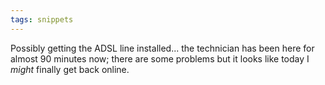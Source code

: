 ```yaml
---
tags: snippets
---
```


Possibly getting the ADSL line installed... the technician has been here for almost 90 minutes now; there are some problems but it looks like today I *might* finally get back online.
